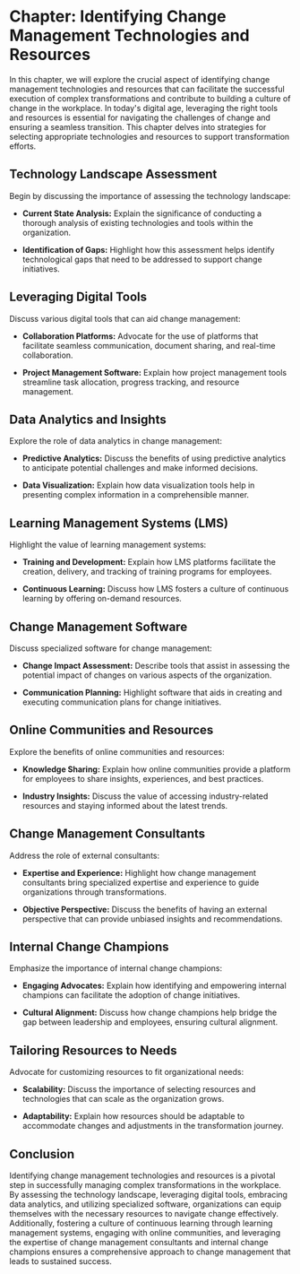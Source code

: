 Chapter: Identifying Change Management Technologies and Resources
=================================================================

In this chapter, we will explore the crucial aspect of identifying change management technologies and resources that can facilitate the successful execution of complex transformations and contribute to building a culture of change in the workplace. In today's digital age, leveraging the right tools and resources is essential for navigating the challenges of change and ensuring a seamless transition. This chapter delves into strategies for selecting appropriate technologies and resources to support transformation efforts.

Technology Landscape Assessment
-------------------------------

Begin by discussing the importance of assessing the technology landscape:

* **Current State Analysis:** Explain the significance of conducting a thorough analysis of existing technologies and tools within the organization.

* **Identification of Gaps:** Highlight how this assessment helps identify technological gaps that need to be addressed to support change initiatives.

Leveraging Digital Tools
------------------------

Discuss various digital tools that can aid change management:

* **Collaboration Platforms:** Advocate for the use of platforms that facilitate seamless communication, document sharing, and real-time collaboration.

* **Project Management Software:** Explain how project management tools streamline task allocation, progress tracking, and resource management.

Data Analytics and Insights
---------------------------

Explore the role of data analytics in change management:

* **Predictive Analytics:** Discuss the benefits of using predictive analytics to anticipate potential challenges and make informed decisions.

* **Data Visualization:** Explain how data visualization tools help in presenting complex information in a comprehensible manner.

Learning Management Systems (LMS)
---------------------------------

Highlight the value of learning management systems:

* **Training and Development:** Explain how LMS platforms facilitate the creation, delivery, and tracking of training programs for employees.

* **Continuous Learning:** Discuss how LMS fosters a culture of continuous learning by offering on-demand resources.

Change Management Software
--------------------------

Discuss specialized software for change management:

* **Change Impact Assessment:** Describe tools that assist in assessing the potential impact of changes on various aspects of the organization.

* **Communication Planning:** Highlight software that aids in creating and executing communication plans for change initiatives.

Online Communities and Resources
--------------------------------

Explore the benefits of online communities and resources:

* **Knowledge Sharing:** Explain how online communities provide a platform for employees to share insights, experiences, and best practices.

* **Industry Insights:** Discuss the value of accessing industry-related resources and staying informed about the latest trends.

Change Management Consultants
-----------------------------

Address the role of external consultants:

* **Expertise and Experience:** Highlight how change management consultants bring specialized expertise and experience to guide organizations through transformations.

* **Objective Perspective:** Discuss the benefits of having an external perspective that can provide unbiased insights and recommendations.

Internal Change Champions
-------------------------

Emphasize the importance of internal change champions:

* **Engaging Advocates:** Explain how identifying and empowering internal champions can facilitate the adoption of change initiatives.

* **Cultural Alignment:** Discuss how change champions help bridge the gap between leadership and employees, ensuring cultural alignment.

Tailoring Resources to Needs
----------------------------

Advocate for customizing resources to fit organizational needs:

* **Scalability:** Discuss the importance of selecting resources and technologies that can scale as the organization grows.

* **Adaptability:** Explain how resources should be adaptable to accommodate changes and adjustments in the transformation journey.

Conclusion
----------

Identifying change management technologies and resources is a pivotal step in successfully managing complex transformations in the workplace. By assessing the technology landscape, leveraging digital tools, embracing data analytics, and utilizing specialized software, organizations can equip themselves with the necessary resources to navigate change effectively. Additionally, fostering a culture of continuous learning through learning management systems, engaging with online communities, and leveraging the expertise of change management consultants and internal change champions ensures a comprehensive approach to change management that leads to sustained success.
